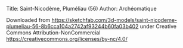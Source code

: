 Title: Saint-Nicodème, Pluméliau (56)
Author: Archéomatique

Downloaded from https://sketchfab.com/3d-models/saint-nicodeme-plumeliau-56-8b6cca104a2742af93244b60fa03b402 under Creative Commons Attribution-NonCommercial https://creativecommons.org/licenses/by-nc/4.0/
